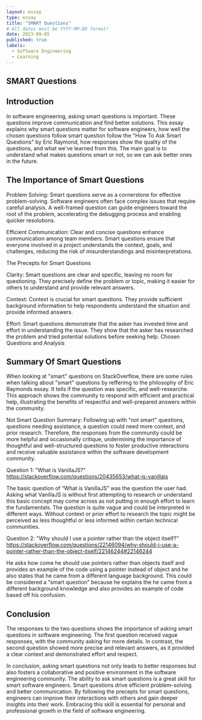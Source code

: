 ```yaml
---
layout: essay
type: essay
title: "SMART Questions"
# All dates must be YYYY-MM-DD format!
date: 2023-09-05
published: true
labels:
  - Software Engineering
  - Learning
---
```


## SMART Questions
## Introduction
In software engineering, asking smart questions is important. These questions improve communication and find better solutions. This essay explains why smart questions matter for software engineers, how well the chosen questions follow smart question follow the "How To Ask Smart Questions" by Eric Raymond, how responses show the quality of the questions, and what we've learned from this. The main goal is to understand what makes questions smart or not, so we can ask better ones in the future.

## The Importance of Smart Questions
Problem Solving:
Smart questions serve as a cornerstone for effective problem-solving. Software engineers often face complex issues that require careful analysis. A well-framed question can guide engineers toward the root of the problem, accelerating the debugging process and enabling quicker resolutions.

Efficient Communication:
Clear and concise questions enhance communication among team members. Smart questions ensure that everyone involved in a project understands the context, goals, and challenges, reducing the risk of misunderstandings and misinterpretations.

The Precepts for Smart Questions

Clarity:
Smart questions are clear and specific, leaving no room for questioning. They precisely define the problem or topic, making it easier for others to understand and provide relevant answers.

Context:
Context is crucial for smart questions. They provide sufficient background information to help respondents understand the situation and provide informed answers.

Effort:
Smart questions demonstrate that the asker has invested time and effort in understanding the issue. They show that the asker has researched the problem and tried potential solutions before seeking help.
Chosen Questions and Analysis

## Summary Of Smart Questions
When looking at "smart" questions on StackOverflow, there are some rules when talking about "smart" questions by refferimg to the philosophy of Eric Raymonds essay. It tells if the question was specific, and well-researche. This approach shows the community to respond with efficient and practical help, illustrating the benefits of respectful and well-prepared answers within the community.

Not Smart Question Summary:
Following up with "not smart" questions, questions needing assistance, a question could need more context, and prior research. Therefore, the responses from the community could be more helpful and occasionally critique, undermining the importance of thoughtful and well-structured questions to foster productive interactions and receive valuable assistance within the software development community.

Question 1: "What is VanillaJS?" https://stackoverflow.com/questions/20435653/what-is-vanillajs

The basic question of “What is VanillaJS” was the question the user had. Asking what VanillaJS is without first attempting to research or understand this basic concept may come across as not putting in enough effort to learn the fundamentals. The question is quite vague and could be interpreted in different ways. Without context or prior effort to research the topic might be perceived as less thoughtful or less informed within certain technical communities.

Question 2: "Why should I use a pointer rather than the object itself?”
https://stackoverflow.com/questions/22146094/why-should-i-use-a-pointer-rather-than-the-object-itself/22146244#22146244

He asks how come he should use pointers rather than objects itself and provides an example of the code using a pointer instead of object and he also states that he came from a different language background. This could be considered a “smart question” because he explains the he came from a different background knowledge and also provides an example of code based off his confusion.

## Conclusion
The responses to the two questions shows the importance of asking smart questions in software engineering. The first question received vague responses, with the community asking for more details. In contrast, the second question showed more precise and relevant answers, as it provided a clear context and demonstrated effort and respect.

In conclusion, asking smart questions not only leads to better responses but also fosters a collaborative and positive environment in the software engineering community. The ability to ask smart questions is a great skill for smart software engineers. Smart questions drive efficient problem-solving and better communication. By following the precepts for smart questions, engineers can improve their interactions with others and gain deeper insights into their work. Embracing this skill is essential for personal and professional growth in the field of software engineering.
